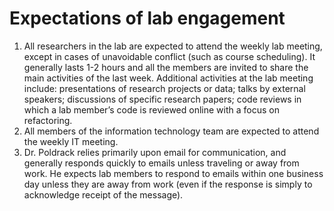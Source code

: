 # Expectations of lab engagement


1.  All researchers in the lab
    are expected to attend the weekly lab meeting, except in cases of
    unavoidable conflict (such as course scheduling).  It generally lasts 1-2 hours
    and all the members are invited to share the main activities of the
    last week. Additional activities at the lab meeting include:
    presentations of research projects or data; talks by external
    speakers; discussions of specific research papers; code reviews in
    which a lab member’s code is reviewed online with a focus on
    refactoring.   
2.  All members of the
    information technology team are expected to attend the weekly IT
    meeting.
3.  Dr. Poldrack relies primarily
    upon email for communication, and generally responds quickly to
    emails unless traveling or away from work.  He expects lab members to
    respond to emails within one business day unless they are away from
    work (even if the response is simply to acknowledge receipt of the
    message).  
